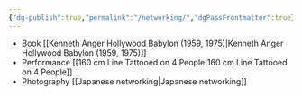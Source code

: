 ```yaml
---
{"dg-publish":true,"permalink":"/networking/","dgPassFrontmatter":true}
---
```


- Book [[Kenneth Anger Hollywood Babylon (1959, 1975)\|Kenneth Anger Hollywood Babylon (1959, 1975)]]
- Performance [[160 cm Line Tattooed on 4 People\|160 cm Line Tattooed on 4 People]]
- Photography [[Japanese networking\|Japanese networking]]


